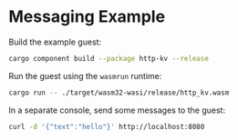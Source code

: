 # Messaging Example

Build the example guest:

```bash
cargo component build --package http-kv --release
```

Run the guest using the `wasmrun` runtime:

```bash
cargo run -- ./target/wasm32-wasi/release/http_kv.wasm
```

In a separate console, send some messages to the guest:

```bash
curl -d '{"text":"hello"}' http://localhost:8080
```
